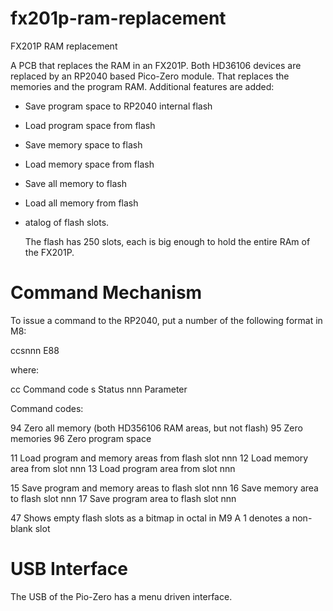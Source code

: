 # fx201p-ram-replacement
FX201P RAM replacement

A PCB that replaces the RAM in an FX201P. Both HD36106 devices are replaced by an RP2040 based Pico-Zero
module. That replaces the memories and the program RAM. Additional features are added:

* Save program space to RP2040 internal flash
* Load program space from flash
* Save memory space to flash
* Load memory space from flash
* Save all memory to flash
* Load all memory from flash
* atalog of flash slots.

  The flash has 250 slots, each is big enough to hold the entire RAm of the FX201P.

  
Command Mechanism
=================

To issue a command to the RP2040, put a number of the following format in M8:

ccsnnn E88

where:

cc     Command code
s      Status
nnn    Parameter


Command codes:

94          Zero all memory (both HD356106 RAM areas, but not flash)
95          Zero memories
96          Zero program space

11          Load program and memory areas from flash slot nnn
12          Load memory area from slot nnn
13          Load program area from slot nnn

15          Save program and memory areas to flash slot nnn
16          Save memory area to flash slot nnn
17          Save program area to flash slot nnn

47          Shows empty flash slots as a bitmap in octal in M9 A 1 denotes a non-blank slot

USB Interface
=============

The USB of the Pio-Zero has a menu driven interface.
